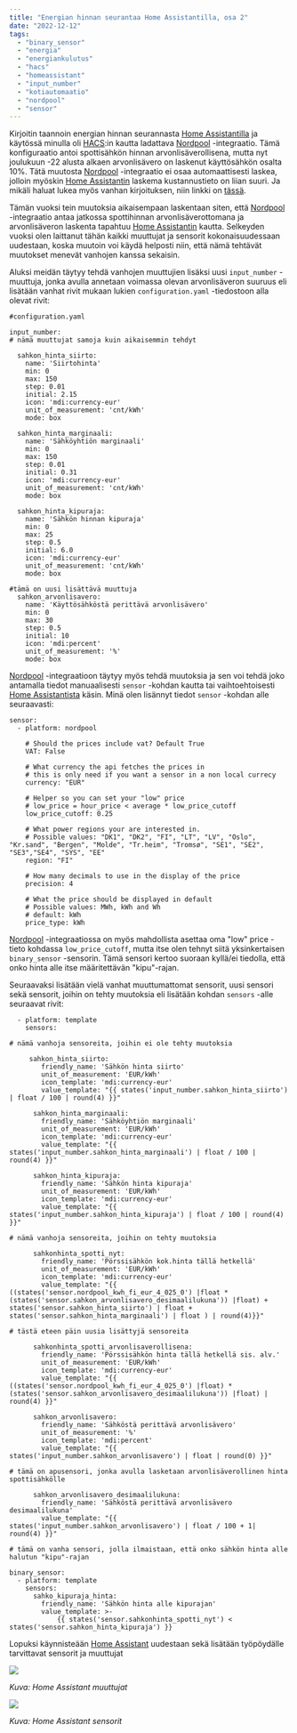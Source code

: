 ```yaml
---
title: "Energian hinnan seurantaa Home Assistantilla, osa 2"
date: "2022-12-12"
tags: 
  - "binary_sensor"
  - "energia"
  - "energiankulutus"
  - "hacs"
  - "homeassistant"
  - "input_number"
  - "kotiautomaatio"
  - "nordpool"
  - "sensor"
---
```


Kirjoitin taannoin energian hinnan seurannasta [Home Assistantilla](https://www.home-assistant.io/) ja käytössä minulla oli [HACS](https://hacs.xyz/):in kautta ladattava [Nordpool](https://github.com/custom-components/nordpool) -integraatio. Tämä konfiguraatio antoi spottisähkön hinnan arvonlisäverollisena, mutta nyt joulukuun -22 alusta alkaen arvonlisävero on laskenut käyttösähkön osalta 10%. Tätä muutosta [Nordpool](https://github.com/custom-components/nordpool) -integraatio ei osaa automaattisesti laskea, jolloin myöskin [Home Assistantin](https://www.home-assistant.io/) laskema kustannustieto on liian suuri. Ja mikäli haluat lukea myös vanhan kirjoituksen, niin linkki on [tässä](#post/energian-hinnan-seurantaa-home-assistantilla).

Tämän vuoksi tein muutoksia aikaisempaan laskentaan siten, että [Nordpool](https://github.com/custom-components/nordpool) -integraatio antaa jatkossa spottihinnan arvonlisäverottomana ja arvonlisäveron laskenta tapahtuu [Home Assistantin](https://www.home-assistant.io/) kautta. Selkeyden vuoksi olen laittanut tähän kaikki muuttujat ja sensorit kokonaisuudessaan uudestaan, koska muutoin voi käydä helposti niin, että nämä tehtävät muutokset menevät vanhojen kanssa sekaisin.

Aluksi meidän täytyy tehdä vanhojen muuttujien lisäksi uusi `input_number` -muuttuja, jonka avulla annetaan voimassa olevan arvonlisäveron suuruus eli lisätään vanhat rivit mukaan lukien `configuration.yaml` -tiedostoon alla olevat rivit:

```
#configuration.yaml 

input_number:
# nämä muuttujat samoja kuin aikaisemmin tehdyt

  sahkon_hinta_siirto:
    name: 'Siirtohinta'
    min: 0
    max: 150
    step: 0.01
    initial: 2.15
    icon: 'mdi:currency-eur'
    unit_of_measurement: 'cnt/kWh'
    mode: box

  sahkon_hinta_marginaali:
    name: 'Sähköyhtiön marginaali'
    min: 0
    max: 150
    step: 0.01
    initial: 0.31
    icon: 'mdi:currency-eur'
    unit_of_measurement: 'cnt/kWh'
    mode: box

  sahkon_hinta_kipuraja:
    name: 'Sähkön hinnan kipuraja'
    min: 0
    max: 25
    step: 0.5
    initial: 6.0
    icon: 'mdi:currency-eur'
    unit_of_measurement: 'cnt/kWh'
    mode: box

#tämä on uusi lisättävä muuttuja
  sahkon_arvonlisavero:
    name: 'Käyttösähköstä perittävä arvonlisävero'
    min: 0
    max: 30
    step: 0.5
    initial: 10
    icon: 'mdi:percent'
    unit_of_measurement: '%'
    mode: box
```

[Nordpool](https://github.com/custom-components/nordpool) -integraatioon täytyy myös tehdä muutoksia ja sen voi tehdä joko antamalla tiedot manuaalisesti `sensor` -kohdan kautta tai vaihtoehtoisesti [Home Assistantista](https://www.home-assistant.io/) käsin. Minä olen lisännyt tiedot `sensor` -kohdan alle seuraavasti:

```
sensor:
  - platform: nordpool

    # Should the prices include vat? Default True
    VAT: False

    # What currency the api fetches the prices in
    # this is only need if you want a sensor in a non local currecy
    currency: "EUR"

    # Helper so you can set your "low" price
    # low_price = hour_price < average * low_price_cutoff
    low_price_cutoff: 0.25

    # What power regions your are interested in.
    # Possible values: "DK1", "DK2", "FI", "LT", "LV", "Oslo", "Kr.sand", "Bergen", "Molde", "Tr.heim", "Tromsø", "SE1", "SE2", "SE3","SE4", "SYS", "EE"
    region: "FI"

    # How many decimals to use in the display of the price
    precision: 4

    # What the price should be displayed in default
    # Possible values: MWh, kWh and Wh
    # default: kWh
    price_type: kWh
```

[Nordpool](https://github.com/custom-components/nordpool) -integraatiossa on myös mahdollista asettaa oma "low" price -tieto kohdassa `low_price_cutoff`, mutta itse olen tehnyt siitä yksinkertaisen `binary_sensor` -sensorin. Tämä sensori kertoo suoraan kyllä/ei tiedolla, että onko hinta alle itse määritettävän "kipu"-rajan.

Seuraavaksi lisätään vielä vanhat muuttumattomat sensorit, uusi sensori sekä sensorit, joihin on tehty muutoksia eli lisätään kohdan `sensors` -alle seuraavat rivit:

```
  - platform: template
    sensors:

# nämä vanhoja sensoreita, joihin ei ole tehty muutoksia
 
     sahkon_hinta_siirto:
        friendly_name: 'Sähkön hinta siirto'
        unit_of_measurement: 'EUR/kWh'
        icon_template: 'mdi:currency-eur'
        value_template: "{{ states('input_number.sahkon_hinta_siirto') | float / 100 | round(4) }}"

      sahkon_hinta_marginaali:
        friendly_name: 'Sähköyhtiön marginaali'
        unit_of_measurement: 'EUR/kWh'
        icon_template: 'mdi:currency-eur'
        value_template: "{{ states('input_number.sahkon_hinta_marginaali') | float / 100 | round(4) }}"

      sahkon_hinta_kipuraja:
        friendly_name: 'Sähkön hinta kipuraja'
        unit_of_measurement: 'EUR/kWh'
        icon_template: 'mdi:currency-eur'
        value_template: "{{ states('input_number.sahkon_hinta_kipuraja') | float / 100 | round(4) }}"

# nämä vanhoja sensoreita, joihin on tehty muutoksia

      sahkonhinta_spotti_nyt:
        friendly_name: 'Pörssisähkön kok.hinta tällä hetkellä'
        unit_of_measurement: 'EUR/kWh'
        icon_template: 'mdi:currency-eur'
        value_template: "{{ ((states('sensor.nordpool_kwh_fi_eur_4_025_0') |float * (states('sensor.sahkon_arvonlisavero_desimaalilukuna')) |float) + states('sensor.sahkon_hinta_siirto') | float + states('sensor.sahkon_hinta_marginaali') | float ) | round(4)}}"

# tästä eteen päin uusia lisättyjä sensoreita

      sahkonhinta_spotti_arvonlisaverollisena:
        friendly_name: 'Pörssisähkön hinta tällä hetkellä sis. alv.'
        unit_of_measurement: 'EUR/kWh'
        icon_template: 'mdi:currency-eur'
        value_template: "{{ ((states('sensor.nordpool_kwh_fi_eur_4_025_0') |float) * (states('sensor.sahkon_arvonlisavero_desimaalilukuna')) |float) | round(4) }}"

      sahkon_arvonlisavero:
        friendly_name: 'Sähköstä perittävä arvonlisävero'
        unit_of_measurement: '%'
        icon_template: 'mdi:percent'
        value_template: "{{ states('input_number.sahkon_arvonlisavero') | float | round(0) }}"

# tämä on apusensori, jonka avulla lasketaan arvonlisäverollinen hinta spottisähkölle

      sahkon_arvonlisavero_desimaalilukuna:
        friendly_name: 'Sähköstä perittävä arvonlisävero desimaalilukuna'
        value_template: "{{ states('input_number.sahkon_arvonlisavero') | float / 100 + 1| round(4) }}"

# tämä on vanha sensori, jolla ilmaistaan, että onko sähkön hinta alle halutun "kipu"-rajan

binary_sensor:
  - platform: template
    sensors:
      sahko_kipuraja_hinta:
        friendly_name: 'Sähkön hinta alle kipurajan'
        value_template: >-
            {{ states('sensor.sahkonhinta_spotti_nyt') < states('sensor.sahkon_hinta_kipuraja') }}
```

Lopuksi käynnisteään [Home Assistant](https://www.home-assistant.io/) uudestaan sekä lisätään työpöydälle tarvittavat sensorit ja muuttujat

![](/images/energian-hinnan-seurantaa-home-assistantilla-osa-2/kuva1.png)

_Kuva: Home Assistant muuttujat_

![](/images/energian-hinnan-seurantaa-home-assistantilla-osa-2/kuva2.png)

_Kuva: Home Assistant sensorit_

